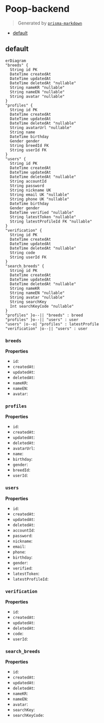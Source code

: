 # Poop-backend
> Generated by [`prisma-markdown`](https://github.com/samchon/prisma-markdown)

- [default](#default)

## default
```mermaid
erDiagram
"breeds" {
  String id PK
  DateTime createdAt
  DateTime updatedAt
  DateTime deletedAt "nullable"
  String nameKR "nullable"
  String nameEN "nullable"
  String avatar "nullable"
}
"profiles" {
  String id PK
  DateTime createdAt
  DateTime updatedAt
  DateTime deletedAt "nullable"
  String avatarUrl "nullable"
  String name
  DateTime birthday
  Gender gender
  String breedId FK
  String userId FK
}
"users" {
  String id PK
  DateTime createdAt
  DateTime updatedAt
  DateTime deletedAt "nullable"
  String accountId
  String password
  String nickname UK
  String email UK "nullable"
  String phone UK "nullable"
  DateTime birthday
  Gender gender
  DateTime verified "nullable"
  String latestToken "nullable"
  String latestProfileId FK "nullable"
}
"verification" {
  String id PK
  DateTime createdAt
  DateTime updatedAt
  DateTime deletedAt "nullable"
  String code
  String userId FK
}
"search_breeds" {
  String id PK
  DateTime createdAt
  DateTime updatedAt
  DateTime deletedAt "nullable"
  String nameKR
  String nameEN "nullable"
  String avatar "nullable"
  String searchKey
  Int searchKeyCode "nullable"
}
"profiles" }o--|| "breeds" : breed
"profiles" }o--|| "users" : user
"users" |o--o| "profiles" : latestProfile
"verification" |o--|| "users" : user
```

### `breeds`

**Properties**
  - `id`: 
  - `createdAt`: 
  - `updatedAt`: 
  - `deletedAt`: 
  - `nameKR`: 
  - `nameEN`: 
  - `avatar`: 

### `profiles`

**Properties**
  - `id`: 
  - `createdAt`: 
  - `updatedAt`: 
  - `deletedAt`: 
  - `avatarUrl`: 
  - `name`: 
  - `birthday`: 
  - `gender`: 
  - `breedId`: 
  - `userId`: 

### `users`

**Properties**
  - `id`: 
  - `createdAt`: 
  - `updatedAt`: 
  - `deletedAt`: 
  - `accountId`: 
  - `password`: 
  - `nickname`: 
  - `email`: 
  - `phone`: 
  - `birthday`: 
  - `gender`: 
  - `verified`: 
  - `latestToken`: 
  - `latestProfileId`: 

### `verification`

**Properties**
  - `id`: 
  - `createdAt`: 
  - `updatedAt`: 
  - `deletedAt`: 
  - `code`: 
  - `userId`: 

### `search_breeds`

**Properties**
  - `id`: 
  - `createdAt`: 
  - `updatedAt`: 
  - `deletedAt`: 
  - `nameKR`: 
  - `nameEN`: 
  - `avatar`: 
  - `searchKey`: 
  - `searchKeyCode`: 
